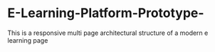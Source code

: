 # E-Learning-Platform-Prototype-
This is a responsive multi page architectural structure of a modern e learning page
